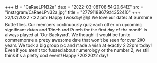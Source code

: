 +++
id = "CaRaeLPN32a"
date = "2022-03-08T08:54:20.641Z"
src = "instagram/CaRaeLPN32a.jpg"
title = "2779118867924352410"
+++
22/02/2022 2:22 pm! Happy Twosday!✌️😃 We love our dates at Sunshine Butterflies. Our members continuously quiz each other on upcoming significant dates and 'Pinch and Punch for the first day of the month' is always played at 'Our Backyard'. We thought it would be fun to commemorate a pretty awesome date that won’t be seen for over 200 years. We took a big group pic and made a wish at exactly 2:22pm today! Even if you aren't too fussed about numerology or the number 2, we still think it's a pretty cool event! Happy 22022022 day!